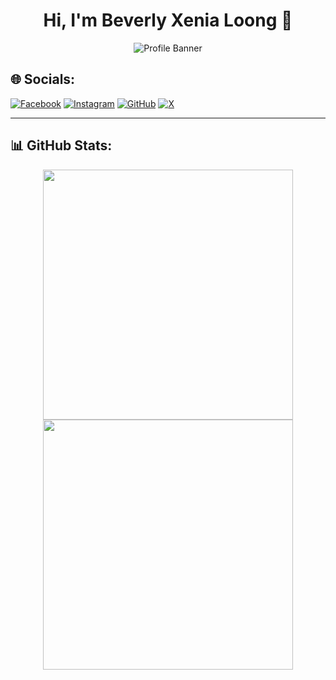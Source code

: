 <h1 align="center">Hi, I'm Beverly Xenia Loong 👋</h1>

<p align="center">
  <img src="https://imgur.com/LAfxQvt" alt="Profile Banner" />
</p>

## 🌐 Socials:
[![Facebook](https://img.shields.io/badge/Facebook-%231877F2.svg?style=for-the-badge&logo=facebook&logoColor=white)](https://www.facebook.com/beverlyxenia/)
[![Instagram](https://img.shields.io/badge/Instagram-%23E4405F.svg?style=for-the-badge&logo=instagram&logoColor=white)](https://www.instagram.com/bxxnia/)
[![GitHub](https://img.shields.io/badge/GitHub-%2312100E.svg?style=for-the-badge&logo=github&logoColor=white)](https://github.com/bxxnia)
[![X](https://img.shields.io/badge/Twitter-%231DA1F2.svg?style=for-the-badge&logo=twitter&logoColor=white)](https://x.com/eurynia)

---

## 📊 GitHub Stats:
<div align="center">
  <img src="https://github-readme-stats.vercel.app/api?username=bxxnia&show_icons=true&theme=radical" width="400px" />
  <img src="https://github-readme-streak-stats.herokuapp.com/?user=bxxnia&theme=radical" width="400px" />
</div>
